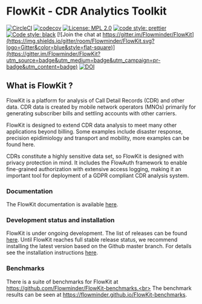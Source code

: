 # FlowKit - CDR Analytics Toolkit

[![CircleCI](https://img.shields.io/circleci/build/gh/Flowminder/FlowKit.svg?logo=CircleCI&style=flat-square)](https://circleci.com/gh/Flowminder/FlowKit)  [![codecov](https://img.shields.io/codecov/c/github/Flowminder/FlowKit.svg?logo=Codecov&style=flat-square)](https://codecov.io/gh/Flowminder/FlowKit) [![License: MPL 2.0](https://img.shields.io/github/license/Flowminder/FlowKit.svg?style=flat-square)](https://opensource.org/licenses/MPL-2.0) [![code style: prettier](https://img.shields.io/badge/code_style-prettier-ff69b4.svg?style=flat-square)](https://github.com/prettier/prettier) [![Code style: black](https://img.shields.io/badge/code%20style-black-000000.svg?style=flat-square)](https://github.com/python/black) [![Join the chat at https://gitter.im/Flowminder/FlowKit](https://img.shields.io/gitter/room/Flowminder/FlowKit.svg?logo=Gitter&color=blue&style=flat-square)](https://gitter.im/Flowminder/FlowKit?utm_source=badge&utm_medium=badge&utm_campaign=pr-badge&utm_content=badge) [![DOI](https://zenodo.org/badge/155638125.svg)](https://zenodo.org/badge/latestdoi/155638125)

## What is FlowKit ?

FlowKit is a platform for analysis of Call Detail Records (CDR) and other data. CDR data is created by mobile network operators (MNOs) primarily for generating subscriber bills and settling accounts with other carriers.

FlowKit is designed to extend CDR data analysis to meet many other applications beyond billing. Some examples include disaster response, precision epidimiology and transport and mobility, more examples can be found here.

CDRs constitute a highly sensitive data set, so FlowKit is designed with privacy protection in mind. It includes the FlowAuth framework to enable fine-grained authorization with extensive access logging, making it an important tool for deployment of a GDPR compliant CDR analysis system.

### Documentation

The FlowKit documentation is available [here](https://flowminder.github.io/FlowKit/).

### Development status and installation

FlowKit is under ongoing development. The list of releases can be found [here](https://github.com/Flowminder/FlowKit/releases). Until FlowKit reaches full stable release status, we recommend installing the latest version based on the Github master branch. For details see the installation instructions [here](https://flowminder.github.io/FlowKit/install/).

### Benchmarks

There is a suite of benchmarks for FlowKit at https://github.com/Flowminder/FlowKit-benchmarks.<br>
The benchmark results can be seen at https://flowminder.github.io/FlowKit-benchmarks.
